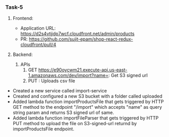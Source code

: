 ### Task-5

1. Frontend:
    - Application URL: https://d2s4vtjjdp7wcf.cloudfront.net/admin/products
    - PR: https://github.com/sujit-epam/shop-react-redux-cloudfront/pull/4

2. Backend:
    1. APIs
        1. GET https://e90oycwm21.execute-api.us-east-1.amazonaws.com/dev/import?name=<file-name>: Get S3 signed url
        2. PUT <S3-signed-url>: Uploads csv file

- Created a new service called import-service
- Created and configured a new S3 bucket with a folder called uploaded
- Added lambda function importProductsFile that gets triggered by HTTP GET method to the endpoint "/import" which accepts "name" as query string param and returns S3 signed url of same.
- Added lambda function importFileParser that gets triggered by HTTP PUT method to upload the file on S3-signed-url returnd by importProductsFile endpoint.

